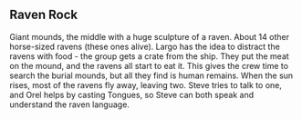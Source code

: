<!-- TITLE: Relic Search -->
<!-- SUBTITLE: Trying to find a way to meet the giant council -->

## Raven Rock
Giant mounds, the middle with a huge sculpture of a raven.
About 14 other horse-sized ravens (these ones alive).
Largo has the idea to distract the ravens with food - the group gets a crate from the ship.
They put the meat on the mound, and the ravens all start to eat it. 
This gives the crew time to search the burial mounds, but all they find is human remains.
When the sun rises, most of the ravens fly away, leaving two. 
Steve tries to talk to one, and Orel helps by casting Tongues, so Steve can both speak and understand the raven language.

